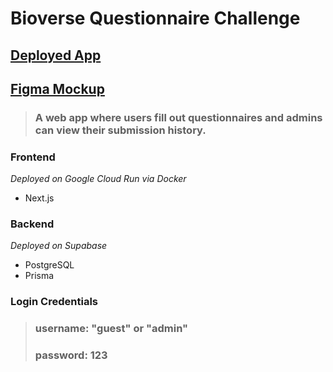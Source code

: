 # Bioverse Questionnaire Challenge

## [Deployed App](https://bioverse-questionnaire-challenge-649205021768.us-central1.run.app/)

## [Figma Mockup](https://www.figma.com/board/65CT516iE9f8RrUerd7NBA/Questionnaire-System?node-id=0-1&t=BN2Xc83eS49ec7gQ-1)

> ### A web app where users fill out questionnaires and admins can view their submission history.

### Frontend
*Deployed on Google Cloud Run via Docker*
- Next.js


### Backend
*Deployed on Supabase*
- PostgreSQL
- Prisma

### Login Credentials 
>### username: "guest" or "admin"
>### password: 123
